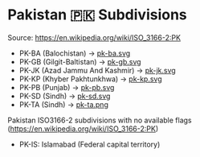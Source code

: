 # Pakistan 🇵🇰 Subdivisions

Source: https://en.wikipedia.org/wiki/ISO_3166-2:PK

* PK-BA (Balochistan) -> [pk-ba.svg](https://github.com/amckenna41/iso3166-flag-icons/blob/main/iso3166-2-icons/PK/pk-ba.svg)
* PK-GB (Gilgit-Baltistan) -> [pk-gb.svg](https://github.com/amckenna41/iso3166-flag-icons/blob/main/iso3166-2-icons/PK/pk-gb.svg)
* PK-JK (Azad Jammu And Kashmir) -> [pk-jk.svg](https://github.com/amckenna41/iso3166-flag-icons/blob/main/iso3166-2-icons/PK/pk-jk.svg)
* PK-KP (Khyber Pakhtunkhwa) -> [pk-kp.svg](https://github.com/amckenna41/iso3166-flag-icons/blob/main/iso3166-2-icons/PK/pk-kp.svg)
* PK-PB (Punjab) -> [pk-pb.svg](https://github.com/amckenna41/iso3166-flag-icons/blob/main/iso3166-2-icons/PK/pk-pb.svg)
* PK-SD (Sindh) -> [pk-sd.svg](https://github.com/amckenna41/iso3166-flag-icons/blob/main/iso3166-2-icons/PK/pk-sd.svg)
* PK-TA (Sindh) -> [pk-ta.png](https://github.com/amckenna41/iso3166-flag-icons/blob/main/iso3166-2-icons/PK/pk-ta.png)

Pakistan ISO3166-2 subdivisions with no available flags (https://en.wikipedia.org/wiki/ISO_3166-2:PK)

* PK-IS: Islamabad (Federal capital territory)